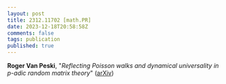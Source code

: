 ```yaml
---
layout: post
title: 2312.11702 [math.PR]
date: 2023-12-18T20:58:58Z
comments: false
tags: publication
published: true
---
```


<b>Roger Van Peski</b>, "<i>Reflecting Poisson walks and dynamical universality in $p$-adic random  matrix theory</i>" ([arXiv](http://arxiv.org/abs/2312.11702v1))
